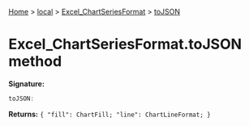 [Home](./index) &gt; [local](local.md) &gt; [Excel\_ChartSeriesFormat](local.excel_chartseriesformat.md) &gt; [toJSON](local.excel_chartseriesformat.tojson.md)

# Excel\_ChartSeriesFormat.toJSON method


**Signature:**
```javascript
toJSON:
```
**Returns:** `{
            "fill": ChartFill;
            "line": ChartLineFormat;
        }`


